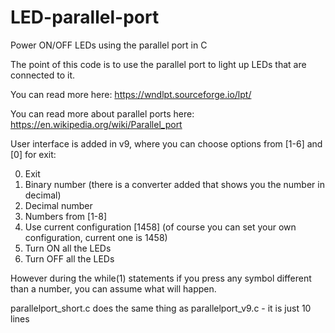 # LED-parallel-port
Power ON/OFF LEDs using the parallel port in C

The point of this code is to use the parallel port to light up LEDs that are connected to it.

You can read more here: https://wndlpt.sourceforge.io/lpt/

You can read more about parallel ports here: https://en.wikipedia.org/wiki/Parallel_port


User interface is added in v9, where you can choose options from [1-6] and [0] for exit:

0. Exit
1. Binary number (there is a converter added that shows you the number in decimal)
2. Decimal number
3. Numbers from [1-8]
4. Use current configuration [1458] (of course you can set your own configuration, current one is 1458)
5. Turn ON all the LEDs
6. Turn OFF all the LEDs

However during the while(1) statements if you press any symbol different than a number, you can assume what will happen.

parallelport_short.c does the same thing as parallelport_v9.c - it is just 10 lines
